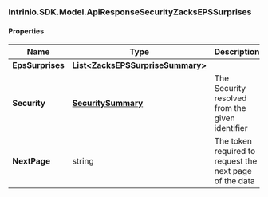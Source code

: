 [//]: # (CLASS:Intrinio.SDK.Model.ApiResponseSecurityZacksEPSSurprises)

[//]: # (KIND:object)

### Intrinio.SDK.Model.ApiResponseSecurityZacksEPSSurprises
#### Properties

[//]: # (START_DEFINITION)

Name | Type | Description
------------ | ------------- | -------------
**EpsSurprises** | [**List&lt;ZacksEPSSurpriseSummary&gt;**](ZacksEPSSurpriseSummary.md) |  &nbsp;
**Security** | [**SecuritySummary**](SecuritySummary.md) | The Security resolved from the given identifier &nbsp;
**NextPage** | string | The token required to request the next page of the data &nbsp;

[//]: # (END_DEFINITION)


[//]: # (CONTAINED_CLASS:Intrinio.SDK.Model.ZacksEPSSurpriseSummary)


[//]: # (CONTAINED_CLASS:Intrinio.SDK.Model.SecuritySummary)


